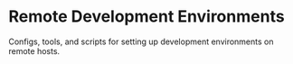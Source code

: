 # Remote Development Environments
Configs, tools, and scripts for setting up development environments on remote hosts.